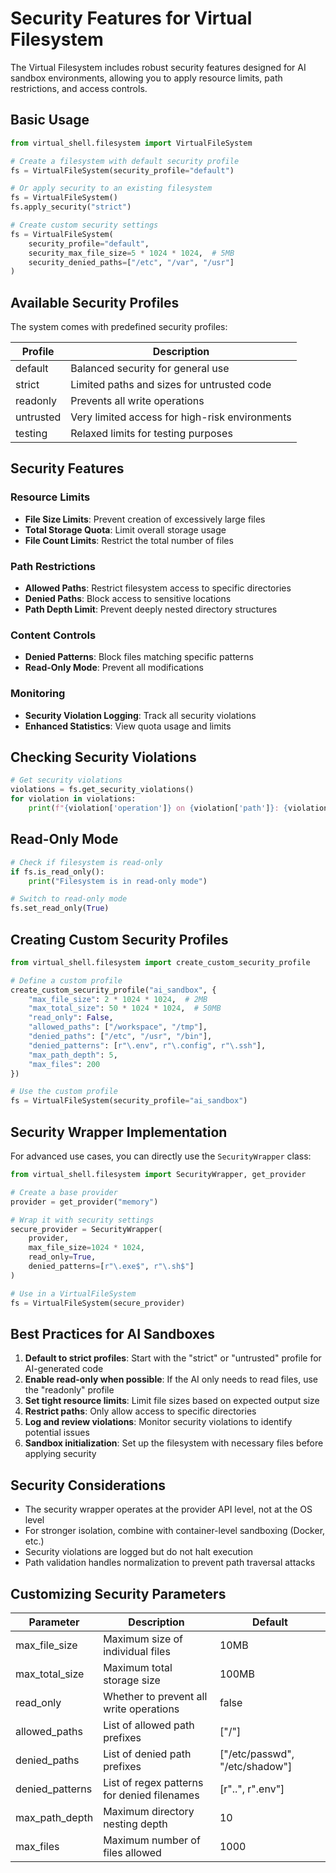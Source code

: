 # Security Features for Virtual Filesystem

The Virtual Filesystem includes robust security features designed for AI sandbox environments, allowing you to apply resource limits, path restrictions, and access controls.

## Basic Usage

```python
from virtual_shell.filesystem import VirtualFileSystem

# Create a filesystem with default security profile
fs = VirtualFileSystem(security_profile="default")

# Or apply security to an existing filesystem
fs = VirtualFileSystem()
fs.apply_security("strict")

# Create custom security settings
fs = VirtualFileSystem(
    security_profile="default",
    security_max_file_size=5 * 1024 * 1024,  # 5MB
    security_denied_paths=["/etc", "/var", "/usr"]
)
```

## Available Security Profiles

The system comes with predefined security profiles:

| Profile    | Description                                            |
|------------|--------------------------------------------------------|
| default    | Balanced security for general use                      |
| strict     | Limited paths and sizes for untrusted code             |
| readonly   | Prevents all write operations                          |
| untrusted  | Very limited access for high-risk environments         |
| testing    | Relaxed limits for testing purposes                    |

## Security Features

### Resource Limits

- **File Size Limits**: Prevent creation of excessively large files
- **Total Storage Quota**: Limit overall storage usage
- **File Count Limits**: Restrict the total number of files

### Path Restrictions

- **Allowed Paths**: Restrict filesystem access to specific directories
- **Denied Paths**: Block access to sensitive locations
- **Path Depth Limit**: Prevent deeply nested directory structures

### Content Controls

- **Denied Patterns**: Block files matching specific patterns
- **Read-Only Mode**: Prevent all modifications

### Monitoring

- **Security Violation Logging**: Track all security violations
- **Enhanced Statistics**: View quota usage and limits

## Checking Security Violations

```python
# Get security violations
violations = fs.get_security_violations()
for violation in violations:
    print(f"{violation['operation']} on {violation['path']}: {violation['reason']}")
```

## Read-Only Mode

```python
# Check if filesystem is read-only
if fs.is_read_only():
    print("Filesystem is in read-only mode")

# Switch to read-only mode
fs.set_read_only(True)
```

## Creating Custom Security Profiles

```python
from virtual_shell.filesystem import create_custom_security_profile

# Define a custom profile
create_custom_security_profile("ai_sandbox", {
    "max_file_size": 2 * 1024 * 1024,  # 2MB
    "max_total_size": 50 * 1024 * 1024,  # 50MB
    "read_only": False,
    "allowed_paths": ["/workspace", "/tmp"],
    "denied_paths": ["/etc", "/usr", "/bin"],
    "denied_patterns": [r"\.env", r"\.config", r"\.ssh"],
    "max_path_depth": 5,
    "max_files": 200
})

# Use the custom profile
fs = VirtualFileSystem(security_profile="ai_sandbox")
```

## Security Wrapper Implementation

For advanced use cases, you can directly use the `SecurityWrapper` class:

```python
from virtual_shell.filesystem import SecurityWrapper, get_provider

# Create a base provider
provider = get_provider("memory")

# Wrap it with security settings
secure_provider = SecurityWrapper(
    provider,
    max_file_size=1024 * 1024,
    read_only=True,
    denied_patterns=[r"\.exe$", r"\.sh$"]
)

# Use in a VirtualFileSystem
fs = VirtualFileSystem(secure_provider)
```

## Best Practices for AI Sandboxes

1. **Default to strict profiles**: Start with the "strict" or "untrusted" profile for AI-generated code
2. **Enable read-only when possible**: If the AI only needs to read files, use the "readonly" profile
3. **Set tight resource limits**: Limit file sizes based on expected output size
4. **Restrict paths**: Only allow access to specific directories
5. **Log and review violations**: Monitor security violations to identify potential issues
6. **Sandbox initialization**: Set up the filesystem with necessary files before applying security

## Security Considerations

- The security wrapper operates at the provider API level, not at the OS level
- For stronger isolation, combine with container-level sandboxing (Docker, etc.)
- Security violations are logged but do not halt execution
- Path validation handles normalization to prevent path traversal attacks

## Customizing Security Parameters

| Parameter | Description | Default |
|-----------|-------------|---------|
| max_file_size | Maximum size of individual files | 10MB |
| max_total_size | Maximum total storage size | 100MB |
| read_only | Whether to prevent all write operations | false |
| allowed_paths | List of allowed path prefixes | ["/"] |
| denied_paths | List of denied path prefixes | ["/etc/passwd", "/etc/shadow"] |
| denied_patterns | List of regex patterns for denied filenames | [r"\.\.", r"\.env"] |
| max_path_depth | Maximum directory nesting depth | 10 |
| max_files | Maximum number of files allowed | 1000 |